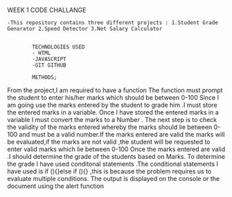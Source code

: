 WEEK 1 CODE CHALLANGE

    -This repository contains three different projects : 1.Student Grade Genarator 2.Speed Detector 3.Net Salary Calculator


            TECHNOLOGIES USED
            - HTML
            -JAVASCRIPT
            -GIT GITHUB

            METHODS;

From the project,I am required to have a function 
The function must prompt the student to enter his/her marks which should be between 0-100
Since I am going use the marks entered by the student to grade him .I must store the entered marks in a variable.
Once I have stored the entered marks in a variable I must convert the marks to a Number .
The next step is to check the validity of the marks entered whereby the marks should lie between 0-100 and must be a valid number.If the marks entered are valid the marks will be evaluated,if the marks are not valid ,the student will be requested to enter valid marks which lie between 0-100
Once the marks entered are valid .I should determine the grade of the students based on Marks.
To determine the grade I have used conditonal statements .The conditional statements I have used is if (){}else if (){} ,this is because the problem requires us to evaluate multiple conditions.
The output is displayed on the console or the document using the alert function
     